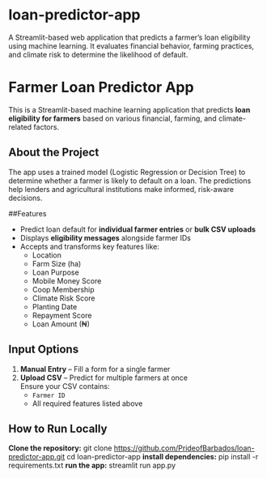 # loan-predictor-app
A Streamlit-based web application that predicts a farmer’s loan eligibility using machine learning. It evaluates financial behavior, farming practices, and climate risk to determine the likelihood of default.
# Farmer Loan Predictor App

This is a Streamlit-based machine learning application that predicts **loan eligibility for farmers** based on various financial, farming, and climate-related factors.

## About the Project

The app uses a trained model (Logistic Regression or Decision Tree) to determine whether a farmer is likely to default on a loan. The predictions help lenders and agricultural institutions make informed, risk-aware decisions.

##Features

- Predict loan default for **individual farmer entries** or **bulk CSV uploads**
- Displays **eligibility messages** alongside farmer IDs
- Accepts and transforms key features like:
  - Location
  - Farm Size (ha)
  - Loan Purpose
  - Mobile Money Score
  - Coop Membership
  - Climate Risk Score
  - Planting Date
  - Repayment Score
  - Loan Amount (₦)

## Input Options

1. **Manual Entry** – Fill a form for a single farmer
2. **Upload CSV** – Predict for multiple farmers at once  
   Ensure your CSV contains:
   - `Farmer ID`
   - All required features listed above

## How to Run Locally
**Clone the repository:**
   git clone https://github.com/PrideofBarbados/loan-predictor-app.git
   cd loan-predictor-app
**install dependencies:**
   pip install -r requirements.txt
**run the app:**
   streamlit run app.py

